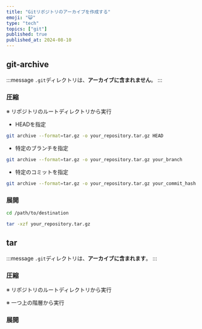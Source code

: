 ```yaml
---
title: "Gitリポジトリのアーカイブを作成する"
emoji: "😺"
type: "tech"
topics: ["git"]
published: true
published_at: 2024-08-10
---
```


## git-archive

:::message
`.git`ディレクトリは、**アーカイブに含まれません**。
:::

### 圧縮

※ リポジトリのルートディレクトリから実行

- HEADを指定

```bash
git archive --format=tar.gz -o your_repository.tar.gz HEAD
```

- 特定のブランチを指定

```bash
git archive --format=tar.gz -o your_repository.tar.gz your_branch
```

- 特定のコミットを指定

```bash
git archive --format=tar.gz -o your_repository.tar.gz your_commit_hash
```

### 展開

```bash
cd /path/to/destination
```

```bash
tar -xzf your_repository.tar.gz
```

## tar

:::message
`.git`ディレクトリは、**アーカイブに含まれます**。
:::

### 圧縮

※ リポジトリのルートディレクトリから実行

※ 一つ上の階層から実行

### 展開
